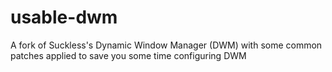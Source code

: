 # usable-dwm
A fork of Suckless's Dynamic Window Manager (DWM) with some common patches applied to save you some time configuring DWM
